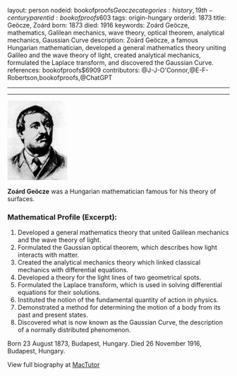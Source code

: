 layout: person
nodeid: bookofproofs$Geocze
categories: history,19th-century
parentid: bookofproofs$603
tags: origin-hungary
orderid: 1873
title: Geöcze, Zoárd
born: 1873
died: 1916
keywords: Zoárd Geöcze, mathematics, Galilean mechanics, wave theory, optical theorem, analytical mechanics, Gaussian Curve
description: Zoárd Geöcze, a famous Hungarian mathematician, developed a general mathematics theory uniting Galileo and the wave theory of light, created analytical mechanics, formulated the Laplace transform, and discovered the Gaussian Curve.
references: bookofproofs$6909
contributors: @J-J-O'Connor,@E-F-Robertson,bookofproofs,@ChatGPT

---



---

![Geocze.jpg](https://github.com/bookofproofs/bookofproofs.github.io/blob/main/_sources/_assets/images/portraits/Geocze.jpg?raw=true)

**Zoárd Geöcze** was a Hungarian mathematician famous for his theory of surfaces.

### Mathematical Profile (Excerpt):
1. Developed a general mathematics theory that united Galilean mechanics and the wave theory of light. 
2. Formulated the Gaussian optical theorem, which describes how light interacts with matter.
3. Created the analytical mechanics theory which linked classical mechanics with differential equations. 
4. Developed a theory for the light lines of two geometrical spots. 
5. Formulated the Laplace transform, which is used in solving differential equations for their solutions. 
6. Instituted the notion of the fundamental quantity of action in physics. 
7. Demonstrated a method for determining the motion of a body from its past and present states. 
8. Discovered what is now known as the Gaussian Curve, the description of a normally distributed phenomenon.

Born 23 August 1873, Budapest, Hungary. Died 26 November 1916, Budapest, Hungary.

View full biography at [MacTutor](https://mathshistory.st-andrews.ac.uk/Biographies/Geocze/)
